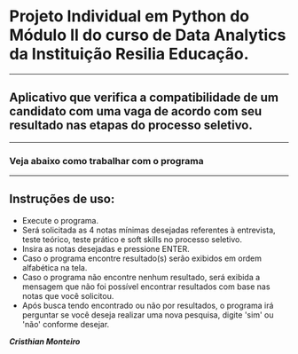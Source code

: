 # Projeto Individual em Python do Módulo II do curso de Data Analytics da Instituição Resilia Educação.
---
## Aplicativo que verifica a compatibilidade de um candidato com uma vaga de acordo com seu resultado nas etapas do processo seletivo.
---
### Veja abaixo como trabalhar com o programa
---
**Instruções de uso:**
---
- Execute o programa.
- Será solicitada as 4 notas mínimas desejadas referentes à entrevista, teste teórico, teste prático e soft skills no processo seletivo.
- Insira as notas desejadas e pressione ENTER.
- Caso o programa encontre resultado(s) serão exibidos em ordem alfabética na tela.
- Caso o programa não encontre nenhum resultado, será exibida a mensagem que não foi possível encontrar resultados com base nas notas que você solicitou.
- Após busca tendo encontrado ou não por resultados, o programa irá perguntar se você deseja realizar uma nova pesquisa, digite 'sim' ou 'não' conforme desejar.

***Cristhian Monteiro***